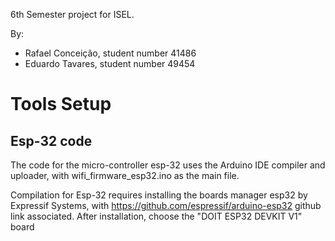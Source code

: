 6th Semester project for ISEL.

By:
 - Rafael Conceição, student number 41486
 - Eduardo Tavares, student number 49454

# Tools Setup

## Esp-32 code

The code for the micro-controller esp-32 uses the Arduino IDE compiler and uploader, with
wifi_firmware_esp32.ino as the main file.

Compilation for Esp-32 requires installing the boards manager esp32 by Expressif Systems,
with https://github.com/espressif/arduino-esp32 github link associated. After installation,
choose the "DOIT ESP32 DEVKIT V1" board